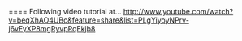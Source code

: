 ==== Following video tutorial at...
http://www.youtube.com/watch?v=beqXhAO4UBc&feature=share&list=PLgYiyoyNPrv-j6vFyXP8mgRyvpRqFkjb8
